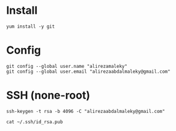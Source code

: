 # Install
```
yum install -y git
```

# Config
```
git config --global user.name "alirezamaleky"
git config --global user.email "alirezaabdalmaleky@gmail.com"
```

# SSH (none-root)
```
ssh-keygen -t rsa -b 4096 -C "alirezaabdalmaleky@gmail.com"

cat ~/.ssh/id_rsa.pub
```
